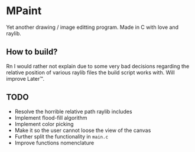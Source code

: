 # MPaint
Yet another drawing / image editting program. Made in C with love and raylib.

## How to build?

Rn I would rather not explain due to some very bad decisions regarding the relative position of various raylib files the build script works with. Will improve Later™.

## TODO

- Resolve the horrible relative path raylib includes
- Implement flood-fill algorithm
- Implement color picking
- Make it so the user cannot loose the view of the canvas
- Further split the functionality in `main.c`
- Improve functions nomenclature